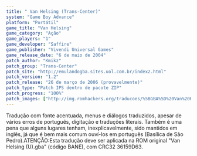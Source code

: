 ```yaml
---
title: " Van Helsing (Trans-Center)"
system: "Game Boy Advance"
platform: "Portátil"
game_title: "Van Helsing"
game_category: "Ação"
game_players: "1"
game_developer: "Saffire"
game_publisher: "Vivendi Universal Games"
game_release_date: "6 de maio de 2004"
patch_author: "Kmikz"
patch_group: "Trans-Center"
patch_site: "http://emulandogba.sites.uol.com.br/index2.html"
patch_version: "1.2"
patch_release: "26 de março de 2006 (provavelmente)"
patch_type: "Patch IPS dentro de pacote ZIP"
patch_progress: "100%"
patch_images: ["http://img.romhackers.org/traducoes/%5BGBA%5D%20Van%20Helsing%20-%20Odin%20Games%20e%20Trans-Center%20-%201.png","http://img.romhackers.org/traducoes/%5BGBA%5D%20Van%20Helsing%20-%20Trans-Center%20-%202.png","http://img.romhackers.org/traducoes/%5BGBA%5D%20Van%20Helsing%20-%20Trans-Center%20-%203.png"]
---
```

Tradução com fonte acentuada, menus e diálogos traduzidos, apesar de vários erros de português, digitação e traduções literais. Também é uma pena que alguns lugares tenham, inexplicavelmente, sido mantidos em inglês, já que é bem mais comum ouví-los em português (Basílica de São Pedro).ATENÇÃO:Esta tradução deve ser aplicada na ROM original "Van Helsing (U).gba" (código BANE), com CRC32 36159D63.